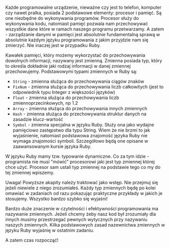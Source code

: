 Każde programowalne urządzenie, nieważne czy jest to telefon, komputer czy nawet pralka, posiada 2 podstawowe elementy: procesor i pamięć. Są one niezbędne do wykonywania programów. Procesor służy do wykonywania kodu, natomiast pamięć pozwala nam przechowywać wszystkie dane które w ramach naszego programu przetwarzamy. A zatem - zarządzanie danymi w pamięci jest absolutnie fundamentalną sprawą w absolutnie każdym języku programowania z jakim przyjdzie nam się zmierzyć. Nie inaczej jest w przypadku Ruby.

Kawałek pamięci, który możemy wykorzystać do przechowywania dowolnych informacji, nazywany jest zmienną. Zmienna posiada typ, który to określa dokładnie jaki rodzaj informacji w danej zmiennej przechowujemy. Podstawowymi typami zmiennych w Ruby są:

- `String` - zmienna służąca do przechowywania ciągów znaków
- `FixNum` - zmienna służąca do przechowywania liczb całkowitych (jest to odpowiednik typu Integer z większości języków)
- `Float` - zmienna służąca do przechowywania liczb zmiennoprzecinkowych, np 1.2
- `Array` - zmienna służąca do przechowywania innych zmiennych
- `Hash` - zmienna służąca do przechowywania struktur danych na zasadzie klucz-wartość
- `Symbol` - zmienna specjalna w języku Ruby. Służy ona jako wydajne pamięciowo zastępstwo dla typu String. Wiem że nie brzmi to jak wyjaśnienie, natomiast podstawowa znajomość języka Ruby nie wymaga znajomości symboli. Szczegółowo będą one opisane w zaawansowanym kursie języka Ruby.

W języku Ruby mamy tzw. typowanie dynamiczne. Co za tym idzie - programista nie musi "mówić" procesorowi jaki jest typ zmiennej której chce użyć. Procesor sam ustali typ zmiennej na podstawie tego co my do tej zmiennej wpiszemy.

Uwaga! Powyższe akapity należy traktować jako wstęp. Nie przejmuj się jeżeli niewiele z niego zrozumiałeś. Każdy typ zmiennych będę po kolei omawiać w zadaniach od razu pokazując praktyczne przykłady w jakich je stosujemy. Wszystko bardzo szybko się wyjaśni!

Bardzo duże znaczenie w czytelności i efektywności programowania ma nazywanie zmiennych. Jeżeli chcemy żeby nasz kod był zrozumiały dla innych musimy przestrzegać pewnych wytycznych przy nazywaniu naszych zmiennych. Kilka podstawowych zasad nazewnictwa zmiennych w języku Ruby wyjaśnię w ostatnim zadaniu.

A zatem czas rozpocząć!
